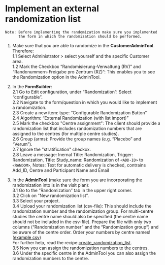 # Implement an external randomization list
```
Note: Before implementing the randomization make sure you implemented
      the form in which the randomization should be performed.
```

1. Make sure that you are able to randomize in the **CustomerAdminTool**. Therefore:  
    1.1 Select Administrator > select yourself and the specific Customer area.  
    1.2 Mark the Checkbox “Randomisierung-Verwaltung (RV)” and “Randonummern-Freigabe pro Zentrum (RZ)”: This enables you to see the Randomization option in the AdminTool.  
    
 2. In the **FormBuilder**:  
   2.1 Go to Edit configuration, under “Randomization”: Select “configurable”.  
   2.2 Navigate to the form/question in which you would like to implement a randomization.  
   2.3 Create a new item: type: “Configurable Randomization Button”  
   2.4 Algorithm: “External Randomization (with list import)”  
   2.5 Mark the checkbox "Centre assignment": The client should provide a randomization list that includes randomization numbers that are assigned to the centres (for multiple centre studies).  
   2.6 Group (arms): Provide the group names (e.g. “Placebo” and “Verum”).  
   2.7 Ignore the "stratification" checkox.  
   2.8 Leave a message: Inernal Title: Randomization, Trigger: Randomization, Title: Study_name: Randomization of ```<ADD-ID>``` to ```<RANDOM>```, Notes: Text for automatic delivery is checked, contrains Add_ID, Centre and Participant Name and Email  

3. In the **AdminTool** (make sure the form you are incorporating the randomization into is in the visit plan):  
  3.1 Go to the “Randomization” tab in the upper right corner.  
  3.2 Click on “New randomization list”.  
  3.3 Select your project.  
  3.4 Upload your randomization list (csv-file): This should include the randomization number and the randomization group. For multi-centre studies the centre name should also be specified (the centre name should not be included in the csv-file). Prepare the file with only two columns (“Randomization number” and the “Randomization group”) and be aware of the centre order. Order your numbers by centre names! ([example csv](https://github.com/SwissClinicalTrialOrganisation/DM_secuTrial_recipes/blob/master/external_randomization_list/dat/randomization_list_example.csv))   
  For further help, read the recipe [create_randomization_list](https://swissclinicaltrialorganisation.github.io/DM_secuTrial_recipes/create_randomization_list/).    
  3.5 Now you can assign the randomization numbers to the centres.  
  3.6 Under the specific centre in the AdminTool you can also assign the randomization numbers to the centre.  
     
